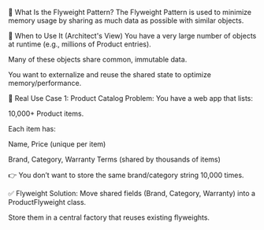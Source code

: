 ﻿🧠 What Is the Flyweight Pattern?
The Flyweight Pattern is used to minimize memory usage by sharing as much data as possible with similar objects.

🧭 When to Use It (Architect's View)
You have a very large number of objects at runtime (e.g., millions of Product entries).

Many of these objects share common, immutable data.

You want to externalize and reuse the shared state to optimize memory/performance.

🎯 Real Use Case 1: Product Catalog
Problem:
You have a web app that lists:

10,000+ Product items.

Each item has:

Name, Price (unique per item)

Brand, Category, Warranty Terms (shared by thousands of items)

👉 You don’t want to store the same brand/category string 10,000 times.

✅ Flyweight Solution:
Move shared fields (Brand, Category, Warranty) into a ProductFlyweight class.

Store them in a central factory that reuses existing flyweights.
